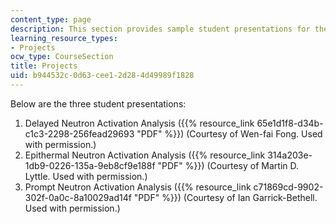 ```yaml
---
content_type: page
description: This section provides sample student presentations for the course.
learning_resource_types:
- Projects
ocw_type: CourseSection
title: Projects
uid: b944532c-0d63-cee1-2d28-4d49989f1828
---
```


Below are the three student presentations:

1.  Delayed Neutron Activation Analysis ({{% resource_link 65e1d1f8-d34b-c1c3-2298-256fead29693 "PDF" %}}) (Courtesy of Wen-fai Fong. Used with permission.)
2.  Epithermal Neutron Activation Analysis ({{% resource_link 314a203e-1db9-0226-135a-9eb8cf9e188f "PDF" %}}) (Courtesy of Martin D. Lyttle. Used with permission.)
3.  Prompt Neutron Activation Analysis ({{% resource_link c71869cd-9902-302f-0a0c-8a10029ad14f "PDF" %}}) (Courtesy of Ian Garrick-Bethell. Used with permission.)